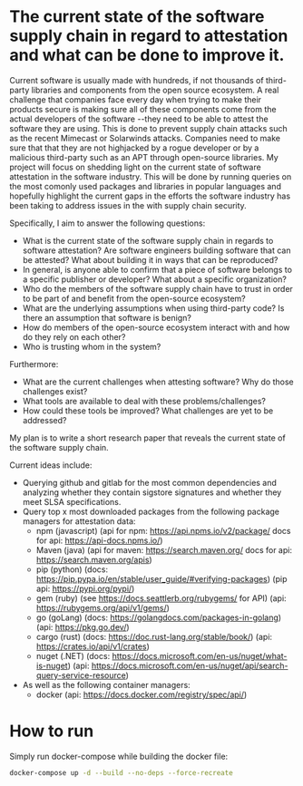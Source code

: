 # The current state of the software supply chain in regard to attestation and what can be done to improve it.

Current software is usually made with hundreds, if not thousands of third-party libraries and components from the open source ecosystem. A real challenge that companies face every day when trying to make their products secure is making sure all of these components come from the actual developers of the software --they need to be able to attest the software they are using. This is done to prevent supply chain attacks such as the recent Mimecast or Solarwinds attacks. Companies need to make sure that that they are not highjacked by a rogue developer or by a malicious third-party such as an APT through open-source libraries. My project will focus on shedding light on the current state of software attestation in the software industry. This will be done by running queries on the most comonly used packages and libraries in popular languages and hopefully highlight the current gaps in the efforts the software industry has been taking to address issues in the with supply chain security.

Specifically, I aim to answer the following questions:

- What is the current state of the software supply chain in regards to software attestation? Are software engineers building software that can be attested? What about building it in ways that can be reproduced?
- In general, is anyone able to confirm that a piece of software belongs to a specific publisher or developer? What about a specific organization?
- Who do the members of the software supply chain have to trust in order to be part of and benefit from the open-source ecosystem?
- What are the underlying assumptions when using third-party code? Is there an assumption that software is benign?
- How do members of the open-source ecosystem interact with and how do they rely on each other?
- Who is trusting whom in the system?

Furthermore:

- What are the current challenges when attesting software? Why do those challenges exist?
- What tools are available to deal with these problems/challenges?
- How could these tools be improved? What challenges are yet to be addressed?

My plan is to write a short research paper that reveals the current state of the software supply chain.

Current ideas include:

- Querying github and gitlab for the most common dependencies and analyzing whether they contain sigstore signatures and whether they meet SLSA specifications.
- Query top x most downloaded packages from the following package managers for attestation data:
  - npm (javascript) (api for npm: https://api.npms.io/v2/package/ docs for api: https://api-docs.npms.io/)
  - Maven (java) (api for maven: https://search.maven.org/ docs for api: https://search.maven.org/apis)
  - pip (python) (docs: https://pip.pypa.io/en/stable/user_guide/#verifying-packages) (pip api: https://pypi.org/pypi/)
  - gem (ruby) (see https://docs.seattlerb.org/rubygems/ for API) (api: https://rubygems.org/api/v1/gems/)
  - go (goLang) (docs: https://golangdocs.com/packages-in-golang) (api: https://pkg.go.dev/)
  - cargo (rust) (docs: https://doc.rust-lang.org/stable/book/) (api: https://crates.io/api/v1/crates)
  - nuget (.NET) (docs: https://docs.microsoft.com/en-us/nuget/what-is-nuget) (api: https://docs.microsoft.com/en-us/nuget/api/search-query-service-resource)
- As well as the following container managers:
  - docker (api: https://docs.docker.com/registry/spec/api/)


# How to run

Simply run docker-compose while building the docker file:

```bash
docker-compose up -d --build --no-deps --force-recreate
```